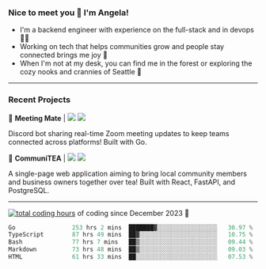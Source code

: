### Nice to meet you 👋 I'm Angela!

- I'm a backend engineer with experience on the full-stack and in devops 👩‍💻
- Working on tech that helps communities grow and people stay connected brings me joy 🤝
- When I'm not at my desk, you can find me in the forest or exploring the cozy nooks and crannies of Seattle 🧋

---

### Recent Projects

👾 **Meeting Mate** | [![](https://img.shields.io/badge/Code-violet.svg?style=flat-square)](https://github.com/angelajfisher/meeting-mate) [![](https://img.shields.io/badge/Site-violet.svg?style=flat-square)](https://angelajfisher.com/projects/meeting-mate)

Discord bot sharing real-time Zoom meeting updates to keep teams connected across platforms! Built with Go.

🍵 **CommuniTEA** | [![](https://img.shields.io/badge/Code-green.svg?style=flat-square)](https://gitlab.com/angelajfisher/communiTEA) [![](https://img.shields.io/badge/Demo-green.svg?style=flat-square)](https://angelajfisher.gitlab.io/communiTEA/)

A single-page web application aiming to bring local community members and business owners together over tea!  Built with React, FastAPI, and PostgreSQL.

---

<a href="https://wakatime.com/@018c1e94-8745-411f-aea1-f33be044d952"><img src="https://wakatime.com/badge/user/018c1e94-8745-411f-aea1-f33be044d952.svg?style=flat-square" alt="total coding hours" /></a> of coding since December 2023 🌊<br>
<!--START_SECTION:waka-->

```go
Go                253 hrs 2 mins  ███████▓░░░░░░░░░░░░░░░░░   30.97 %
TypeScript        87 hrs 49 mins  ██▓░░░░░░░░░░░░░░░░░░░░░░   10.75 %
Bash              77 hrs 7 mins   ██▒░░░░░░░░░░░░░░░░░░░░░░   09.44 %
Markdown          73 hrs 48 mins  ██▒░░░░░░░░░░░░░░░░░░░░░░   09.03 %
HTML              61 hrs 33 mins  ██░░░░░░░░░░░░░░░░░░░░░░░   07.53 %
```

<!--END_SECTION:waka--> 
